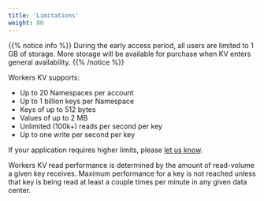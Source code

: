 ```yaml
---
title: 'Limitations'
weight: 80
---
```


{{% notice info %}}
During the early access period, all users are limited to 1 GB of storage.
More storage will be available for purchase when KV enters general availability.
{{% /notice %}}

Workers KV supports:

- Up to 20 Namespaces per account
- Up to 1 billion keys per Namespace
- Keys of up to 512 bytes
- Values of up to 2 MB
- Unlimited (100k+) reads per second per key
- Up to one write per second per key

If your application requires higher limits, please [let us know](https://support.cloudflare.com).

Workers KV read performance is determined by the amount of read-volume a given key receives. Maximum performance for a key is not reached unless that key is being read at least a couple times per minute in any given data center.
